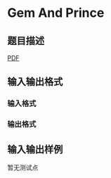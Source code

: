 # Gem And Prince

## 题目描述

[problemUrl]: https://uva.onlinejudge.org/index.php?option=com_onlinejudge&Itemid=8&category=447&page=show_problem&problem=4245

[PDF](https://uva.onlinejudge.org/external/14/p1499.pdf)

## 输入输出格式

### 输入格式

### 输出格式

## 输入输出样例

暂无测试点

